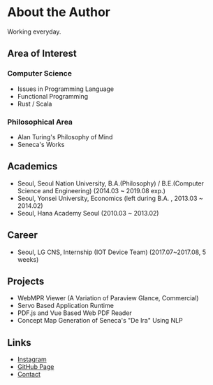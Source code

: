 # About the Author
Working everyday.

## Area of Interest

### Computer Science
* Issues in Programming Language
* Functional Programming
* Rust / Scala

### Philosophical Area
* Alan Turing's Philosophy of Mind
* Seneca's Works

## Academics
* Seoul, Seoul Nation University, B.A.(Philosophy) / B.E.(Computer Science and Engineering) (2014.03 ~ 2019.08 exp.)
* Seoul, Yonsei University, Economics (left during B.A. , 2013.03 ~ 2014.02)
* Seoul, Hana Academy Seoul (2010.03 ~ 2013.02)

## Career
* Seoul, LG CNS, Internship (IOT Device Team) (2017.07~2017.08, 5 weeks)

## Projects
* WebMPR Viewer (A Variation of Paraview Glance, Commercial)
* Servo Based Application Runtime
* PDF.js and Vue Based Web PDF Reader
* Concept Map Generation of Seneca's "De Ira" Using NLP

## Links
* [Instagram](https://www.instagram.com/working_hann/)
* [GitHub Page](https://github.com/obtusefox/)
* [Contact](mailto:obtusefox@snu.ac.kr)